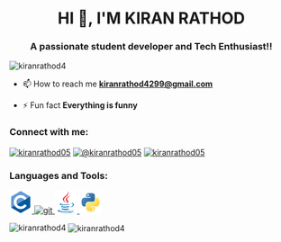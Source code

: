 <h1 align="center">HI 👋, I'M KIRAN RATHOD</h1>
<h3 align="center">A passionate student developer and Tech Enthusiast!! </h3>

<p align="left"> <img src="https://komarev.com/ghpvc/?username=kiranrathod4&label=Profile%20views&color=0e75b6&style=flat" alt="kiranrathod4" /> </p>

- 📫 How to reach me **kiranrathod4299@gmail.com**

- ⚡ Fun fact **Everything is funny**

<h3 align="left">Connect with me:</h3>
<p align="left">
<a href="https://linkedin.com/in/kiranrathod05" target="blank"><img align="center" src="https://raw.githubusercontent.com/rahuldkjain/github-profile-readme-generator/master/src/images/icons/Social/linked-in-alt.svg" alt="kiranrathod05" height="30" width="40" /></a>
<a href="https://www.youtube.com/c/@kiranrathod05" target="blank"><img align="center" src="https://raw.githubusercontent.com/rahuldkjain/github-profile-readme-generator/master/src/images/icons/Social/youtube.svg" alt="@kiranrathod05" height="30" width="40" /></a>
<a href="https://www.leetcode.com/kiranrathod05" target="blank"><img align="center" src="https://raw.githubusercontent.com/rahuldkjain/github-profile-readme-generator/master/src/images/icons/Social/leet-code.svg" alt="kiranrathod05" height="30" width="40" /></a>

</p>

<h3 align="left">Languages and Tools:</h3>
<p align="left"> <a href="https://www.cprogramming.com/" target="_blank" rel="noreferrer"> <img src="https://raw.githubusercontent.com/devicons/devicon/master/icons/c/c-original.svg" alt="c" width="40" height="40"/> </a> <a href="https://git-scm.com/" target="_blank" rel="noreferrer"> <img src="https://www.vectorlogo.zone/logos/git-scm/git-scm-icon.svg" alt="git" width="40" height="40"/> </a> <a href="https://www.java.com" target="_blank" rel="noreferrer"> <img src="https://raw.githubusercontent.com/devicons/devicon/master/icons/java/java-original.svg" alt="java" width="40" height="40"/> </a> <a href="https://www.python.org" target="_blank" rel="noreferrer"> <img src="https://raw.githubusercontent.com/devicons/devicon/master/icons/python/python-original.svg" alt="python" width="40" height="40"/> </a> </p>

<p><img align="left" src="https://github-readme-stats.vercel.app/api/top-langs?username=kiranrathod4&show_icons=true&locale=en&layout=compact" alt="kiranrathod4" /></p>

<p>&nbsp;<img align="center" src="https://github-readme-stats.vercel.app/api?username=kiranrathod4&show_icons=true&locale=en" alt="kiranrathod4" /></p>

